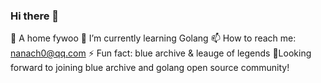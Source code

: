 ### Hi there 👋

<!--
**Hanser001/Hanser001** is a ✨ _special_ ✨ repository because its `README.md` (this file) appears on your GitHub profile.

-->
🔭 A home fywoo
🌱 I’m currently learning Golang
📫 How to reach me: nanach0@qq.com
⚡ Fun fact: blue archive & leauge of legends
🥰Looking forward to joining blue archive and golang open source community!

